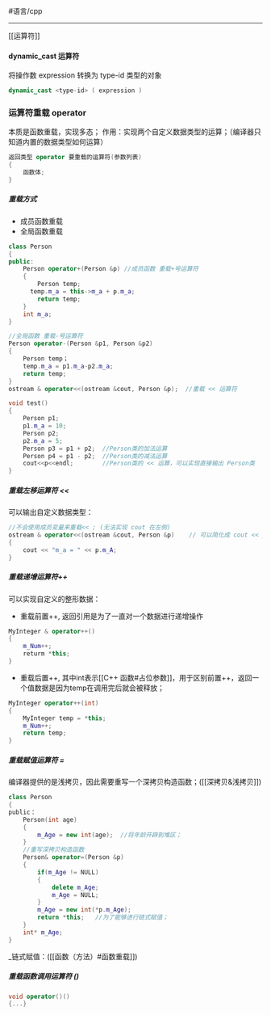 #语言/cpp 
***
[[运算符]]
#### dynamic_cast 运算符
将操作数 expression 转换为 type-id 类型的对象
```cpp
dynamic_cast <type-id> ( expression )
```

### 运算符重载 operator
本质是函数重载，实现多态；
作用：实现两个自定义数据类型的运算；（编译器只知道内置的数据类型如何运算）
```cpp
返回类型 operator 要重载的运算符(参数列表)
{
	函数体;
}
```

##### 重载方式
-   成员函数重载
-   全局函数重载
```cpp
class Person
{
public:
	Person operator+(Person &p) //成员函数 重载+号运算符
	{
		Person temp;
	  temp.m_a = this->m_a + p.m_a;
		return temp;
	}
	int m_a;
}

//全局函数 重载-号运算符
Person operator-(Person &p1, Person &p2)  
{
	Person temp；
	temp.m_a = p1.m_a-p2.m_a;
	return temp;
}
ostream & operator<<(ostream &cout, Person &p);  //重载 << 运算符

void test()
{
	Person p1;
	p1.m_a = 10;
	Person p2;
	p2.m_a = 5;
	Person p3 = p1 + p2;  //Person类的加法运算 
	Person p4 = p1 - p2;  //Person类的减法运算
	cout<<p<<endl;        //Person类的 << 运算，可以实现直接输出 Person类
}
```

##### 重载左移运算符 <<
可以输出自定义数据类型：
```cpp
//不会使用成员变量来重载<< ; (无法实现 cout 在左侧)
ostream & operator<<(ostream &cout, Person &p)    // 可以简化成 cout << p
{
	cout << "m_a = " << p.m_A;
}
```

##### 重载递增运算符++
可以实现自定义的整形数据：
- 重载前置++, 返回引用是为了一直对一个数据进行递增操作
```cpp
MyInteger & operator++()  
{
	m_Num++;
	returm *this;
}
```
- 重载后置++, 其中int表示[[C++ 函数#占位参数]]，用于区别前置++，返回一个值数据是因为temp在调用完后就会被释放；
```cpp
MyInteger operator++(int)  
{
	MyInteger temp = *this;
	m_Num++;
	return temp;
}
```

##### 重载赋值运算符 =
编译器提供的是浅拷贝，因此需要重写一个深拷贝构造函数；([[深拷贝&浅拷贝]])
```cpp
class Person
{
public：
	Person(int age)
	{
		m_Age = new int(age);  //将年龄开辟到堆区；
	}
	//重写深拷贝构造函数
	Person& operator=(Person &p)
	{
		if(m_Age != NULL)
		{	
			delete m_Age;
			m_Age = NULL;
		}
		m_Age = new int(*p.m_Age);
		return *this;   //为了能够进行链式赋值；
	}
	int* m_Age;
}
```
_链式赋值：([[函数（方法）#函数重载]]) 

##### 重载函数调用运算符 ()
```cpp
void operator()()
{...}
```
